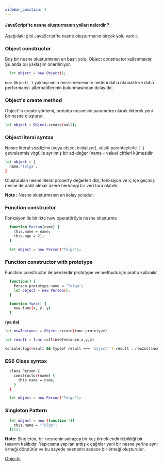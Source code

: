 ```yaml
---
sidebar_position: 1
---
```


#### JavaScript'te nesne oluşturmanın yolları nelerdir ?

Aşağıdaki gibi JavaScript'te nesne oluşturmanın birçok yolu vardır.

### **Object constructor**

Boş bir nesne oluşturmanın en basit yolu, Object constructor kullanmaktır. Şu anda bu yaklaşım önerilmiyor.

```bash
  let object = new Object();
```

`new Object( )` yaklaşımının önerilmemesinin nedeni daha okunaklı ve daha performanslı alternatiflerinin bulunmasından dolayıdır.

### **Object's create method**

Object'in create yöntemi, prototip nesnesini parametre olarak ileterek yeni bir nesne oluşturur.

```bash
let object = Object.create(null);
```

### **Object literal syntax**

Nesne literal sözdizimi (veya object initializer), süslü parantezlerle `{ }` çevrelenmiş virgülle ayrılmış bir ad-değer (name - value) çiftleri kümesidir.

```bash
let object = {
  name:'Tolga',
}
```

Oluşturulan nesne literal property değerleri dizi, fonksiyon ve iç içe geçmiş nesne de dahil olmak üzere herhangi bir veri türü olabilir.

**Note :** Nesne oluşturmanın en kolay yoludur.

### **Function constructor**

Fonksiyon ile birlikte new operatörüyle nesne oluşturma

```bash
  function Person(name) {
    this.name = name;
    this.age = 21;
  }

  let object = new Person("Tolga");
```

### **Function constructor with prototype**

Function constructor ile benzerdir prototype ve methods için protip kullanılır.

```bash
  function() {
    Person.prototype.name = "Tolga";
    let object = new Person();
  }
```

```bash
  function func() {
    new func(x, y, y)
  }
```

**(ya da)**

```bash
let newInstance = Object.create(func.prototype)

let result = func.call(newInstance,x,y,z)

console.log(result && typeof result === 'object' ? result : newInstance);
```

### **ES6 Class syntax**

```bash
  class Person {
    constructor(name) {
      this.name = name;
    }
  }

  let object = new Person("Tolga");
```

### **Singleton Pattern**

```bash
  let object = new (function (){
    this.name = "Tolga";
  })();
```

**Note:** Singleton, bir nesnenin yalnızca bir kez örneklendirilebildiği bir tasarım kalıbıdır. Yapıcısına yapılan ardışık çağrılar yeni bir nesne yerine aynı örneği döndürür ve bu sayede nesnenin sadece bir örneği oluşturulur.

[Objects](https://developer.mozilla.org/en-US/docs/Web/JavaScript/Reference/Global_Objects/Object)
